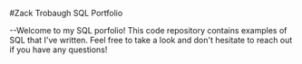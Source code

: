#Zack Trobaugh SQL Portfolio

--Welcome to my SQL porfolio! This code repository contains examples of SQL that I've written. Feel free to take a look and don't hesitate to reach out if you have any questions!
